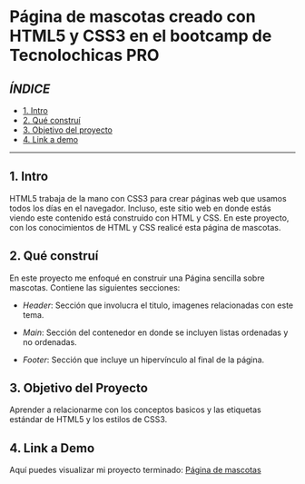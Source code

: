 # Página de mascotas creado con HTML5 y CSS3 en el bootcamp de Tecnolochicas PRO


## *ÍNDICE*

* [1. Intro](#)
* [2. Qué construí](#)
* [3. Objetivo del proyecto](#)
* [4. Link a demo](#)

****

## 1. Intro

HTML5 trabaja de la mano con CSS3 para crear páginas web que usamos todos los días en el navegador. Incluso, este sitio web en donde estás viendo este contenido está construido con HTML y CSS. En este proyecto, con los conocimientos de HTML y CSS realicé esta página de mascotas.

## 2. Qué construí

En este proyecto me enfoqué en construir una Página sencilla sobre mascotas. Contiene las siguientes secciones:

* *Header*: Sección que involucra el titulo, imagenes relacionadas con este tema.

* *Main*: Sección del contenedor en donde se incluyen listas ordenadas y no ordenadas.

* *Footer*: Sección que incluye un hipervínculo al final de la página.

## 3. Objetivo del Proyecto
Aprender a relacionarme con los conceptos basicos y las etiquetas estándar de HTML5 y los estilos de CSS3.

## 4. Link a Demo
Aquí puedes visualizar mi proyecto terminado: [Página de mascotas](https://paginamasc0tas.netlify.app/)
